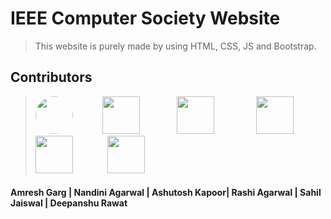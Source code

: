 # IEEE Computer Society Website
> This website is purely made by using HTML, CSS, JS and Bootstrap.

## Contributors
> <a href="https://github.com/amreshgarg21"><img src=https://user-images.githubusercontent.com/101355193/178159970-49e8fac3-d25c-49bc-80f5-0e22b5961b94.jpg width=60px height=60px style="border-radius:50%"></a>&nbsp;&nbsp;&nbsp;&nbsp;&nbsp;&nbsp;&nbsp;&nbsp;&nbsp;&nbsp;&nbsp;&nbsp;<a href="https://github.com/neophilic-coder"><img src=https://user-images.githubusercontent.com/101355193/178160229-393fca8d-3f2a-4e9d-8f4e-943655b20f92.jpg width=60px height=60px></a>&nbsp;&nbsp;&nbsp;&nbsp;&nbsp;&nbsp;&nbsp;&nbsp;&nbsp;&nbsp;&nbsp;&nbsp;&nbsp;&nbsp;&nbsp;<a href="https://www.github.com/Kapoor-0905"><img src=https://user-images.githubusercontent.com/101355193/178160290-f5624463-193d-4d12-9793-53456e05a16a.jpg width=60px height=60px></a>&nbsp;&nbsp;&nbsp;&nbsp;&nbsp;&nbsp;&nbsp;&nbsp;&nbsp;&nbsp;&nbsp;&nbsp;&nbsp;&nbsp;&nbsp;&nbsp;&nbsp;<a href="https://www.github.com/rashi2911"><img src=https://user-images.githubusercontent.com/101355193/178275284-8a917913-5269-452b-838c-70b716194857.jpeg width=60px height=60px></a>&nbsp;&nbsp;&nbsp;&nbsp;&nbsp;&nbsp;&nbsp;&nbsp;&nbsp;&nbsp;&nbsp;<a href="https://www.github.com/sahil149"><img src=https://user-images.githubusercontent.com/101355193/178756592-cb6276f1-bc42-43f2-a797-d6cda4f91d7a.jpeg width=60px height=60px></a>&nbsp;&nbsp;&nbsp;&nbsp;&nbsp;&nbsp;&nbsp;&nbsp;&nbsp;&nbsp;&nbsp;&nbsp;&nbsp;&nbsp;<a href="https://www.github.com/sahil149"><img src=https://user-images.githubusercontent.com/101355193/180200692-c88c47d6-0789-423c-9e6b-111053628353.jpg width=60px height=60px></a>

#### Amresh Garg | Nandini Agarwal | Ashutosh Kapoor| Rashi Agarwal | Sahil Jaiswal | Deepanshu Rawat

